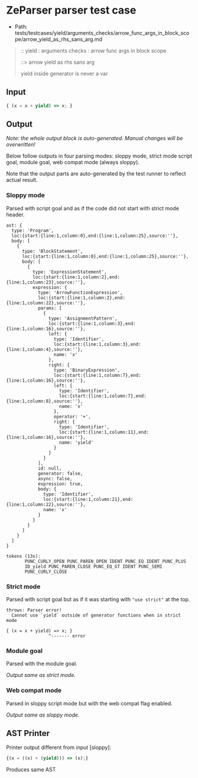 # ZeParser parser test case

- Path: tests/testcases/yield/arguments_checks/arrow_func_args_in_block_scope/arrow_yield_as_rhs_sans_arg.md

> :: yield : arguments checks : arrow func args in block scope
>
> ::> arrow yield as rhs sans arg
>
> yield inside generator is never a var

## Input

`````js
{ (x = x + yield) => x; }
`````

## Output

_Note: the whole output block is auto-generated. Manual changes will be overwritten!_

Below follow outputs in four parsing modes: sloppy mode, strict mode script goal, module goal, web compat mode (always sloppy).

Note that the output parts are auto-generated by the test runner to reflect actual result.

### Sloppy mode

Parsed with script goal and as if the code did not start with strict mode header.

`````
ast: {
  type: 'Program',
  loc:{start:{line:1,column:0},end:{line:1,column:25},source:''},
  body: [
    {
      type: 'BlockStatement',
      loc:{start:{line:1,column:0},end:{line:1,column:25},source:''},
      body: [
        {
          type: 'ExpressionStatement',
          loc:{start:{line:1,column:2},end:{line:1,column:23},source:''},
          expression: {
            type: 'ArrowFunctionExpression',
            loc:{start:{line:1,column:2},end:{line:1,column:22},source:''},
            params: [
              {
                type: 'AssignmentPattern',
                loc:{start:{line:1,column:3},end:{line:1,column:16},source:''},
                left: {
                  type: 'Identifier',
                  loc:{start:{line:1,column:3},end:{line:1,column:4},source:''},
                  name: 'x'
                },
                right: {
                  type: 'BinaryExpression',
                  loc:{start:{line:1,column:7},end:{line:1,column:16},source:''},
                  left: {
                    type: 'Identifier',
                    loc:{start:{line:1,column:7},end:{line:1,column:8},source:''},
                    name: 'x'
                  },
                  operator: '+',
                  right: {
                    type: 'Identifier',
                    loc:{start:{line:1,column:11},end:{line:1,column:16},source:''},
                    name: 'yield'
                  }
                }
              }
            ],
            id: null,
            generator: false,
            async: false,
            expression: true,
            body: {
              type: 'Identifier',
              loc:{start:{line:1,column:21},end:{line:1,column:22},source:''},
              name: 'x'
            }
          }
        }
      ]
    }
  ]
}

tokens (13x):
       PUNC_CURLY_OPEN PUNC_PAREN_OPEN IDENT PUNC_EQ IDENT PUNC_PLUS
       ID_yield PUNC_PAREN_CLOSE PUNC_EQ_GT IDENT PUNC_SEMI
       PUNC_CURLY_CLOSE
`````

### Strict mode

Parsed with script goal but as if it was starting with `"use strict"` at the top.

`````
throws: Parser error!
  Cannot use `yield` outside of generator functions when in strict mode

{ (x = x + yield) => x; }
                ^------- error
`````


### Module goal

Parsed with the module goal.

_Output same as strict mode._

### Web compat mode

Parsed in sloppy script mode but with the web compat flag enabled.

_Output same as sloppy mode._

## AST Printer

Printer output different from input [sloppy]:

````js
{(x = ((x) + (yield))) => (x);}
````

Produces same AST
